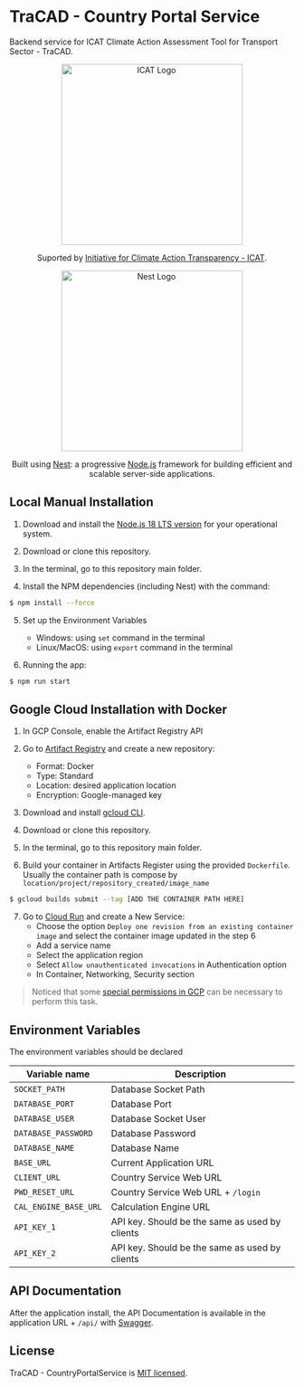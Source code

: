 # TraCAD - Country Portal Service

Backend service for ICAT Climate Action Assessment Tool for Transport Sector - TraCAD. 

<p align="center">
  <a href="https://climateactiontransparency.org/" target="blank"><img src="https://climateactiontransparency.org/wp-content/themes/custom/assets/i/logo/logo_text.svg" width="320" alt="ICAT Logo" /></a>
</p>
<p align="center">Suported by <a href="https://climateactiontransparency.org/" target="_blank">Initiative for Climate Action Transparency - ICAT</a>.</p>
<p align="center">

<p align="center">
  <a href="http://nestjs.com/" target="blank"><img src="https://nestjs.com/img/logo_text.svg" width="320" alt="Nest Logo" /><a>
</p>
<p align="center">Built using <a href="http://nestjs.com/" target="_blank">Nest</a>: a progressive <a href="http://nodejs.org" target="_blank">Node.js</a> framework for building efficient and scalable server-side applications.</p>
<p align="center">

## Local Manual Installation

1. Download and install the [Node.js 18 LTS version](https://nodejs.org/en/download) for your operational system. 

2. Download or clone this repository.

3. In the terminal, go to this repository main folder.

4. Install the NPM dependencies (including Nest) with the command:

```bash
$ npm install --force
```

5. Set up the Environment Variables
    * Windows: using `set` command in the terminal
    * Linux/MacOS: using `export` command in the terminal

6. Running the app:

```bash
$ npm run start
```

## Google Cloud Installation with Docker

1. In GCP Console, enable the Artifact Registry API

2. Go to [Artifact Registry](https://console.cloud.google.com/artifacts) and create a new repository:
    * Format: Docker
    * Type: Standard
    * Location: desired application location
    * Encryption: Google-managed key

3. Download and install [gcloud CLI](https://cloud.google.com/sdk/docs/install).

4. Download or clone this repository.

5. In the terminal, go to this repository main folder.

6. Build your container in Artifacts Register using the provided `Dockerfile`. Usually the container path is compose by `location/project/repository_created/image_name`
```bash
$ gcloud builds submit --tag [ADD THE CONTAINER PATH HERE]
```

7. Go to [Cloud Run](https://console.cloud.google.com/run) and create a New Service:
    * Choose the option `Deploy one revision from an existing container image` and select the container image updated in the step 6
    * Add a service name
    * Select the application region
    * Select `Allow unauthenticated invocations` in Authentication option
    * In Container, Networking, Security section

> Noticed that some [special permissions in GCP](https://cloud.google.com/run/docs/reference/iam/roles#additional-configuration) can be necessary to perform this task.

## Environment Variables 

The environment variables should be declared 

| Variable name            | Description                                        |
| ------------------------ | -------------------------------------------------- |
| `SOCKET_PATH`            | Database Socket Path                               |
| `DATABASE_PORT`          | Database Port                                      |
| `DATABASE_USER`          | Database Socket User                               |
| `DATABASE_PASSWORD`      | Database Password                                  |
| `DATABASE_NAME`          | Database Name                                      |
| `BASE_URL`               | Current Application URL                            |
| `CLIENT_URL`             | Country Service Web URL                            |
| `PWD_RESET_URL`          | Country Service Web URL + `/login`                 |
| `CAL_ENGINE_BASE_URL`    | Calculation Engine URL                             |
| `API_KEY_1`              | API key. Should be the same as used by clients     |
| `API_KEY_2`              | API key. Should be the same as used by clients     |

## API Documentation
After the application install, the API Documentation is available in the application URL + `/api/` with [Swagger](https://swagger.io/solutions/api-documentation/).


## License
TraCAD - CountryPortalService is [MIT licensed](LICENSE).
